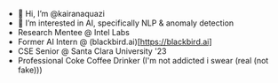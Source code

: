 - 👋 Hi, I’m @kairanaquazi
- 👀 I’m interested in AI, specifically NLP & anomaly detection
- Research Mentee @ Intel Labs
- Former AI Intern @ (blackbird.ai)[https://blackbird.ai]
- CSE Senior @ Santa Clara University '23
- Professional Coke Coffee Drinker (I'm not addicted i swear (real (not fake)))

<!---
kairanaquazi/kairanaquazi is a ✨ special ✨ repository because its `README.md` (this file) appears on your GitHub profile.
You can click the Preview link to take a look at your changes.
--->
